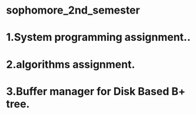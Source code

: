 # sophomore_2nd_semester

# 1.System programming assignment..

# 2.algorithms assignment.

# 3.Buffer manager for Disk Based B+ tree.
